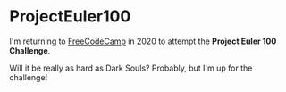 # ProjectEuler100
I'm returning to [FreeCodeCamp](https://www.freecodecamp.org/news/projecteuler100-coding-challenge-competitive-programming/) in 2020 to attempt the **Project Euler 100 Challenge**.

Will it be really as hard as Dark Souls?  Probably, but I'm up for the challenge!
